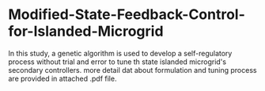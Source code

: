 # Modified-State-Feedback-Control-for-Islanded-Microgrid
In this study, a genetic algorithm is used to develop a self-regulatory process without trial and error to tune th state islanded microgrid's secondary controllers.
more detail dat about formulation and tuning process are provided in attached .pdf file.
